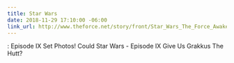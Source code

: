 ```yaml
---
title: Star Wars
date: 2018-11-29 17:10:00 -06:00
link_url: http://www.theforce.net/story/front/Star_Wars_The_Force_Awakens_Teaser_Debuted_Today_In_2014_182543.asp
---
```


: Episode IX Set Photos! Could Star Wars - Episode IX Give Us Grakkus The Hutt?